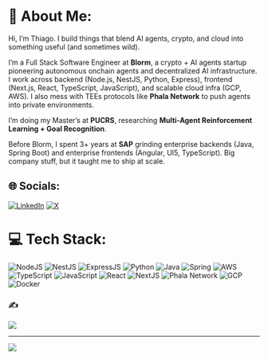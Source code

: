 # 💫 About Me:
Hi, I’m Thiago. I build things that blend AI agents, crypto, and cloud into something useful (and sometimes wild).  

I’m a Full Stack Software Engineer at **Blorm**, a crypto + AI agents startup pioneering autonomous onchain agents and decentralized AI infrastructure. I work across backend (Node.js, NestJS, Python, Express), frontend (Next.js, React, TypeScript, JavaScript), and scalable cloud infra (GCP, AWS). I also mess with TEEs protocols like **Phala Network** to push agents into private environments.

I’m doing my Master’s at **PUCRS**, researching **Multi-Agent Reinforcement Learning + Goal Recognition**. 

Before Blorm, I spent 3+ years at **SAP** grinding enterprise backends (Java, Spring Boot) and enterprise frontends (Angular, UI5, TypeScript). Big company stuff, but it taught me to ship at scale.

## 🌐 Socials:
[![LinkedIn](https://img.shields.io/badge/LinkedIn-%230077B5.svg?logo=linkedin&logoColor=white)](https://linkedin.com/in/thiagothomas)
[![X](https://img.shields.io/badge/X-000000?logo=x&logoColor=white)](https://x.com/ththomas_)

# 💻 Tech Stack:
![NodeJS](https://img.shields.io/badge/node.js-6DA55F?style=for-the-badge&logo=node.js&logoColor=white)
![NestJS](https://img.shields.io/badge/nestjs-E0234E?style=for-the-badge&logo=nestjs&logoColor=white)
![ExpressJS](https://img.shields.io/badge/express.js-404D59?style=for-the-badge)
![Python](https://img.shields.io/badge/python-3776AB?style=for-the-badge&logo=python&logoColor=white)
![Java](https://img.shields.io/badge/java-%23ED8B00.svg?style=for-the-badge&logo=java&logoColor=white)
![Spring](https://img.shields.io/badge/spring-%236DB33F.svg?style=for-the-badge&logo=spring&logoColor=white)
![AWS](https://img.shields.io/badge/AWS-%23FF9900.svg?style=for-the-badge&logo=amazon-aws&logoColor=white)
![TypeScript](https://img.shields.io/badge/typescript-3178C6?style=for-the-badge&logo=typescript&logoColor=white)
![JavaScript](https://img.shields.io/badge/javascript-F7DF1E?style=for-the-badge&logo=javascript&logoColor=black)
![React](https://img.shields.io/badge/react-20232a?style=for-the-badge&logo=react&logoColor=61DAFB)
![NextJS](https://img.shields.io/badge/next.js-000000?style=for-the-badge&logo=nextdotjs&logoColor=white)
![Phala Network](https://img.shields.io/badge/phala-16C782?style=for-the-badge&logo=substrate&logoColor=white)
![GCP](https://img.shields.io/badge/google%20cloud-4285F4?style=for-the-badge&logo=google-cloud&logoColor=white)
![Docker](https://img.shields.io/badge/docker-2496ED?style=for-the-badge&logo=docker&logoColor=white)

### ✍️
![](https://quotes-github-readme.vercel.app/api?type=horizontal&theme=dark)

---
[![](https://visitcount.itsvg.in/api?id=thiagothomas&icon=0&color=0)](https://visitcount.itsvg.in)

<!-- Proudly created with GPRM ( https://gprm.itsvg.in ) -->

